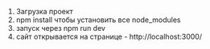 1. Загрузка проект
2. npm install чтобы установить все node_modules
3. запуск через npm run dev
4. сайт открывается на странице - http://localhost:3000/
